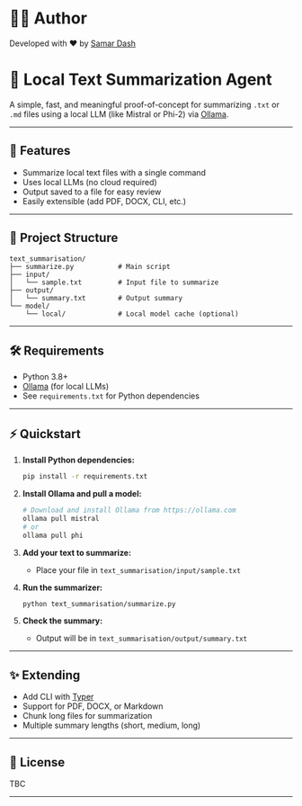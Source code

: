 # 👨‍💻 Author

Developed with ❤️ by [Samar Dash](https://github.com/samardash)

# 🧠 Local Text Summarization Agent

A simple, fast, and meaningful proof-of-concept for summarizing `.txt` or `.md` files using a local LLM (like Mistral or Phi-2) via [Ollama](https://ollama.com).

---

## 🚀 Features
- Summarize local text files with a single command
- Uses local LLMs (no cloud required)
- Output saved to a file for easy review
- Easily extensible (add PDF, DOCX, CLI, etc.)

---

## 📁 Project Structure

```
text_summarisation/
├── summarize.py           # Main script
├── input/
│   └── sample.txt         # Input file to summarize
├── output/
│   └── summary.txt        # Output summary
└── model/
    └── local/             # Local model cache (optional)
```

---

## 🛠️ Requirements
- Python 3.8+
- [Ollama](https://ollama.com) (for local LLMs)
- See `requirements.txt` for Python dependencies

---

## ⚡ Quickstart

1. **Install Python dependencies:**
   ```bash
   pip install -r requirements.txt
   ```

2. **Install Ollama and pull a model:**
   ```bash
   # Download and install Ollama from https://ollama.com
   ollama pull mistral
   # or
   ollama pull phi
   ```

3. **Add your text to summarize:**
   - Place your file in `text_summarisation/input/sample.txt`

4. **Run the summarizer:**
   ```bash
   python text_summarisation/summarize.py
   ```

5. **Check the summary:**
   - Output will be in `text_summarisation/output/summary.txt`

---

## ✨ Extending
- Add CLI with [Typer](https://typer.tiangolo.com/)
- Support for PDF, DOCX, or Markdown
- Chunk long files for summarization
- Multiple summary lengths (short, medium, long)

---

## 📄 License
TBC

---
